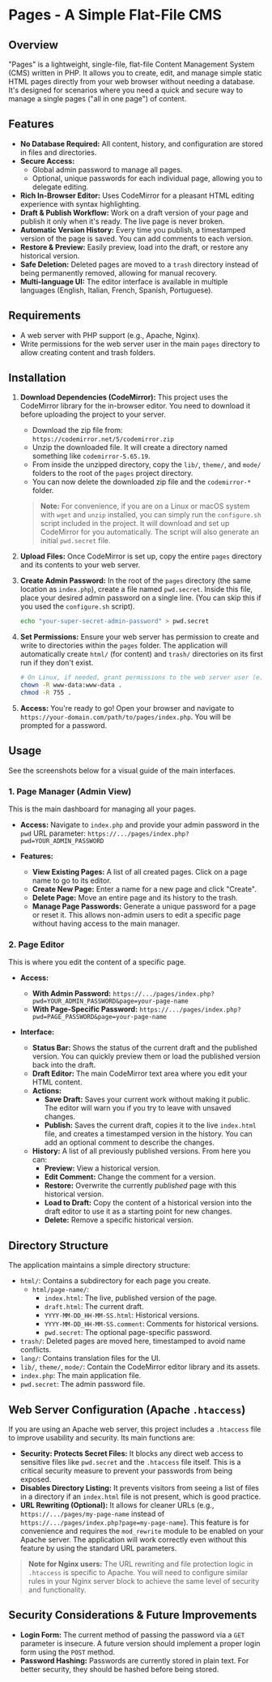 # Pages - A Simple Flat-File CMS

## Overview

"Pages" is a lightweight, single-file, flat-file Content Management System (CMS) written in PHP. It allows you to create, edit, and manage simple static HTML pages directly from your web browser without needing a database. It's designed for scenarios where you need a quick and secure way to manage a single pages ("all in one page") of content.


## Features

*   **No Database Required:** All content, history, and configuration are stored in files and directories.
*   **Secure Access:**
    *   Global admin password to manage all pages.
    *   Optional, unique passwords for each individual page, allowing you to delegate editing.
*   **Rich In-Browser Editor:** Uses CodeMirror for a pleasant HTML editing experience with syntax highlighting.
*   **Draft & Publish Workflow:** Work on a draft version of your page and publish it only when it's ready. The live page is never broken.
*   **Automatic Version History:** Every time you publish, a timestamped version of the page is saved. You can add comments to each version.
*   **Restore & Preview:** Easily preview, load into the draft, or restore any historical version.
*   **Safe Deletion:** Deleted pages are moved to a `trash` directory instead of being permanently removed, allowing for manual recovery.
*   **Multi-language UI:** The editor interface is available in multiple languages (English, Italian, French, Spanish, Portuguese).

## Requirements

*   A web server with PHP support (e.g., Apache, Nginx).
*   Write permissions for the web server user in the main `pages` directory to allow creating content and trash folders.

## Installation

1.  **Download Dependencies (CodeMirror):** This project uses the CodeMirror library for the in-browser editor. You need to download it before uploading the project to your server.

    *   Download the zip file from: `https://codemirror.net/5/codemirror.zip`
    *   Unzip the downloaded file. It will create a directory named something like `codemirror-5.65.19`.
    *   From inside the unzipped directory, copy the `lib/`, `theme/`, and `mode/` folders to the root of the `pages` project directory.
    *   You can now delete the downloaded zip file and the `codemirror-*` folder.

    > **Note:** For convenience, if you are on a Linux or macOS system with `wget` and `unzip` installed, you can simply run the `configure.sh` script included in the project. It will download and set up CodeMirror for you automatically. The script will also generate an initial `pwd.secret` file.

2.  **Upload Files:** Once CodeMirror is set up, copy the entire `pages` directory and its contents to your web server.

3.  **Create Admin Password:** In the root of the `pages` directory (the same location as `index.php`), create a file named `pwd.secret`. Inside this file, place your desired admin password on a single line. (You can skip this if you used the `configure.sh` script).

    ```bash
    echo "your-super-secret-admin-password" > pwd.secret
    ```

4.  **Set Permissions:** Ensure your web server has permission to create and write to directories within the `pages` folder. The application will automatically create `html/` (for content) and `trash/` directories on its first run if they don't exist.

    ```bash
    # On Linux, if needed, grant permissions to the web server user (e.g., www-data)
    chown -R www-data:www-data .
    chmod -R 755 .
    ```

5.  **Access:** You're ready to go! Open your browser and navigate to `https://your-domain.com/path/to/pages/index.php`. You will be prompted for a password.

## Usage

See the screenshots below for a visual guide of the main interfaces.

### 1. Page Manager (Admin View)

This is the main dashboard for managing all your pages.

*   **Access:** Navigate to `index.php` and provide your admin password in the `pwd` URL parameter:
    `https://.../pages/index.php?pwd=YOUR_ADMIN_PASSWORD`

*   **Features:**
    *   **View Existing Pages:** A list of all created pages. Click on a page name to go to its editor.
    *   **Create New Page:** Enter a name for a new page and click "Create".
    *   **Delete Page:** Move an entire page and its history to the trash.
    *   **Manage Page Passwords:** Generate a unique password for a page or reset it. This allows non-admin users to edit a specific page without having access to the main manager.

### 2. Page Editor

This is where you edit the content of a specific page.

*   **Access:**
    *   **With Admin Password:** `https://.../pages/index.php?pwd=YOUR_ADMIN_PASSWORD&page=your-page-name`
    *   **With Page-Specific Password:** `https://.../pages/index.php?pwd=PAGE_PASSWORD&page=your-page-name`

*   **Interface:**
    *   **Status Bar:** Shows the status of the current draft and the published version. You can quickly preview them or load the published version back into the draft.
    *   **Draft Editor:** The main CodeMirror text area where you edit your HTML content.
    *   **Actions:**
        *   **Save Draft:** Saves your current work without making it public. The editor will warn you if you try to leave with unsaved changes.
        *   **Publish:** Saves the current draft, copies it to the live `index.html` file, and creates a timestamped version in the history. You can add an optional comment to describe the changes.
    *   **History:** A list of all previously published versions. From here you can:
        *   **Preview:** View a historical version.
        *   **Edit Comment:** Change the comment for a version.
        *   **Restore:** Overwrite the currently *published* page with this historical version.
        *   **Load to Draft:** Copy the content of a historical version into the draft editor to use it as a starting point for new changes.
        *   **Delete:** Remove a specific historical version.

## Directory Structure

The application maintains a simple directory structure:

*   `html/`: Contains a subdirectory for each page you create.
    *   `html/page-name/`:
        *   `index.html`: The live, published version of the page.
        *   `draft.html`: The current draft.
        *   `YYYY-MM-DD_HH-MM-SS.html`: Historical versions.
        *   `YYYY-MM-DD_HH-MM-SS.comment`: Comments for historical versions.
        *   `pwd.secret`: The optional page-specific password.
*   `trash/`: Deleted pages are moved here, timestamped to avoid name conflicts.
*   `lang/`: Contains translation files for the UI.
*   `lib/`, `theme/`, `mode/`: Contain the CodeMirror editor library and its assets.
*   `index.php`: The main application file.
*   `pwd.secret`: The admin password file.

## Web Server Configuration (Apache `.htaccess`)

If you are using an Apache web server, this project includes a `.htaccess` file to improve usability and security. Its main functions are:

*   **Security: Protects Secret Files:** It blocks any direct web access to sensitive files like `pwd.secret` and the `.htaccess` file itself. This is a critical security measure to prevent your passwords from being exposed.
*   **Disables Directory Listing:** It prevents visitors from seeing a list of files in a directory if an `index.html` file is not present, which is good practice.
*   **URL Rewriting (Optional):** It allows for cleaner URLs (e.g., `https://.../pages/my-page-name` instead of `https://.../pages/index.php?page=my-page-name`). This feature is for convenience and requires the `mod_rewrite` module to be enabled on your Apache server. The application will work correctly even without this feature by using the standard URL parameters.

> **Note for Nginx users:** The URL rewriting and file protection logic in `.htaccess` is specific to Apache. You will need to configure similar rules in your Nginx server block to achieve the same level of security and functionality.

## Security Considerations & Future Improvements

*   **Login Form:** The current method of passing the password via a `GET` parameter is insecure. A future version should implement a proper login form using the `POST` method.
*   **Password Hashing:** Passwords are currently stored in plain text. For better security, they should be hashed before being stored.